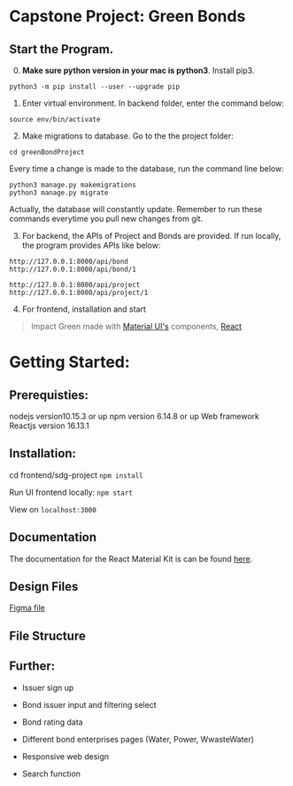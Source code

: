 # Capstone Project: Green Bonds

## Start the Program.
0. **Make sure python version in your mac is python3**. Install pip3.
```
python3 -m pip install --user --upgrade pip
```

1. Enter virtual environment.
In backend folder, enter the command below:
```
source env/bin/activate
```
2. Make migrations to database.
Go to the the project folder:
```
cd greenBondProject
```

Every time a change is made to the database, run the command line below:
```
python3 manage.py makemigrations
python3 manage.py migrate
```
Actually, the database will constantly update. Remember to run these commands everytime you pull new changes from git.

3. For backend, the APIs of Project and Bonds are provided. If run locally, the program provides APIs like below:

```
http://127.0.0.1:8000/api/bond
http://127.0.0.1:8000/api/bond/1

http://127.0.0.1:8000/api/project
http://127.0.0.1:8000/api/project/1
```
4. For frontend, installation and start





> Impact Green made with [Material UI's](https://material-ui.com) components, [React](https://reactjs.org)

# Getting Started:

## Prerequisties:
nodejs version10.15.3 or up
npm version 6.14.8 or up
Web framework
Reactjs version 16.13.1

## Installation:
cd frontend/sdg-project
`npm install`

Run UI frontend locally:
`npm start`

View on
`localhost:3000`

## Documentation

The documentation for the React Material Kit is can be found [here](https://material-ui.com).

## Design Files

[Figma file](https://www.figma.com/file/bYmf0LYkPu8db0GXhpmUDT/Impact-Green?node-id=1177%3A216)


## File Structure


## Further:

-  Issuer sign up

-  Bond issuer input and filtering select
-  Bond rating data
-  Different bond enterprises pages (Water, Power, WwasteWater)
-  Responsive web design
-  Search function

